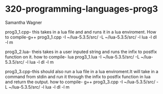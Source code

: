 # 320-programming-languages-prog3

Samantha Wagner

prog3_1.cpp- this takes in a lua file and and runs it in a lua enviroment.
How to compile-g++ prog3_1.cpp -I ~/lua-5.3.5/src/ -L ~/lua-5.3.5/src/ -l lua -l dl -l m

prog3_2.lua- theis takes in a user inputed string and runs the infix to postfix function on it.
how to compile- lua prog3_1.lua -I ~/lua-5.3.5/src/ -L ~/lua-5.3.5/src/ -l lua -l dl -l m

prog3_3.cpp-this should also run a lua file in a lua enviroment.It will take in a command from stdin and run it through the infix to postfix function in  lua and return the output.
how to compile- g++ prog3_3.cpp -I ~/lua-5.3.5/src/ -L ~/lua-5.3.5/src/ -l lua -l dl -l m
